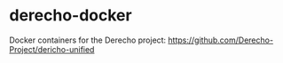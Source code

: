 # derecho-docker
Docker containers for the Derecho project:  https://github.com/Derecho-Project/dericho-unified
